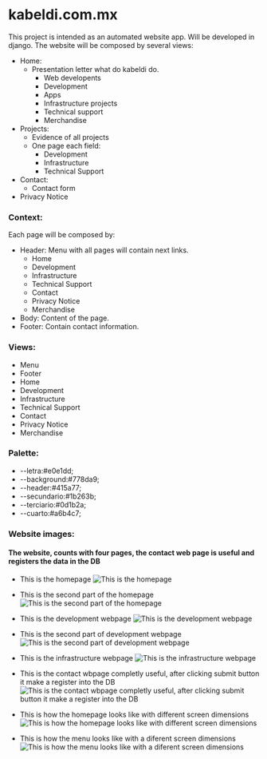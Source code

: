 # kabeldi.com.mx
This project is intended as an automated website app.
Will be developed in django.
The website will be composed by several views:
- Home:
    - Presentation letter what do kabeldi do.
        - Web developents
        - Development
        - Apps
        - Infrastructure projects
        - Technical support
        - Merchandise
- Projects:
    - Evidence of all projects
    - One page each field:
        - Development
        - Infrastructure
        - Technical Support
- Contact:
    - Contact form
- Privacy Notice

### Context:
Each page will be composed by:
- Header: Menu with all pages will contain next links.
    - Home
    - Development
    - Infrastructure
    - Technical Support
    - Contact
    - Privacy Notice
    - Merchandise
- Body: Content of the page.
- Footer: Contain contact information.

### Views:
- Menu
- Footer
- Home
- Development
- Infrastructure
- Technical Support
- Contact
- Privacy Notice
- Merchandise

### Palette:
- --letra:#e0e1dd;
- --background:#778da9;
- --header:#415a77;
- --secundario:#1b263b;
- --terciario:#0d1b2a;
- --cuarto:#a6b4c7;

### Website images:

#### The website, counts with four pages, the contact web page is useful and registers the data in the DB 

- This is the homepage
![This is the homepage](/Kabeldi/kabeldi_app/static/git/1.png)

- This is the second part of the homepage
![This is the second part of the homepage](/Kabeldi/kabeldi_app/static/git/8.png)

- This is the development webpage
![This is the development webpage](/Kabeldi/kabeldi_app/static/git/7.png)

- This is the second part of development webpage
![This is the second part of development webpage](/Kabeldi/kabeldi_app/static/git/6.png)
- This is the infrastructure webpage
![This is the infrastructure webpage](/Kabeldi/kabeldi_app/static/git/5.png)

- This is the contact wbpage completly useful, after clicking submit button it make a register into the DB
![This is the contact wbpage completly useful, after clicking submit button it make a register into the DB](/Kabeldi/kabeldi_app/static/git/4.png)

- This is how the homepage looks like with different screen dimensions
![This is how the homepage looks like with different screen dimensions](/Kabeldi/kabeldi_app/static/git/2.png)

- This is how the menu looks like with a diferent screen dimensions
![This is how the menu looks like with a diferent screen dimensions](/Kabeldi/kabeldi_app/static/git/3.png)
